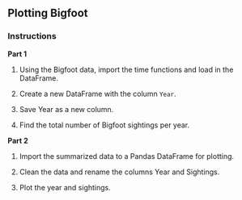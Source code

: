 ## Plotting Bigfoot

### Instructions

**Part 1**

1. Using the Bigfoot data, import the time functions and load in the DataFrame. 

2. Create a new DataFrame with the column `Year`.  

3. Save Year as a new column.

4. Find the total number of Bigfoot sightings per year.

**Part 2**

1. Import the summarized data to a Pandas DataFrame for plotting.

2. Clean the data and rename the columns Year and Sightings.

3. Plot the year and sightings.
